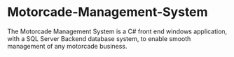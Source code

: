 # Motorcade-Management-System
The Motorcade Management System is a C# front end windows application, with a SQL Server Backend database system, to enable smooth management of any motorcade business. 
